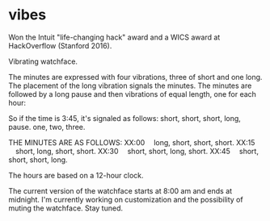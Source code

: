# vibes
Won the Intuit "life-changing hack" award and a WICS award at HackOverflow (Stanford 2016).

Vibrating watchface. 

The minutes are expressed with four vibrations, three of short and one long. The placement of the long vibration signals the minutes. The minutes are followed by a long pause and then vibrations of equal length, one for each hour: 

So if the time is 3:45, it's signaled as follows: short, short, short, long, pause. one, two, three. 

THE MINUTES ARE AS FOLLOWS: 
XX:00  long, short, short, short. 
XX:15  short, long, short, short. 
XX:30  short, short, long, short. 
XX:45  short, short, short, long. 

The hours are based on a 12-hour clock. 

The current version of the watchface starts at 8:00 am and ends at midnight. I'm currently working on customization and the possibility of muting the watchface. Stay tuned. 


